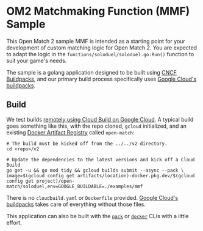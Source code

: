 # OM2 Matchmaking Function (MMF) Sample

This Open Match 2 sample MMF is intended as a starting point for your development of custom matching logic for Open Match 2. You are expected to adapt the logic in the `functions/soloduel/soloduel.go:Run()` function to suit your game's needs. 

The sample is a golang application designed to be built using [CNCF Buildpacks](https://www.cncf.io/projects/buildpacks/), and our primary build process specifically uses [Google Cloud's buildpacks](https://cloud.google.com/docs/buildpacks/overview). 

## Build

We test builds [remotely using Cloud Build on Google Cloud](https://cloud.google.com/docs/buildpacks/build-application#remote_builds).  A typical build goes something like this, with the repo cloned,  `gcloud` initialized, and an existing [Docker Artifact Registry](https://cloud.google.com/artifact-registry/docs/docker/store-docker-container-images) called `open-match`:
```
# The build must be kicked off from the ../../v2 directory.
cd <repo>/v2

# Update the dependencies to the latest versions and kick off a Cloud Build
go get -u && go mod tidy && gcloud builds submit --async --pack \
image=$(gcloud config get artifacts/location)-docker.pkg.dev/$(gcloud config get project)/open-match/soloduel,env=GOOGLE_BUILDABLE=./examples/mmf
```
There is no `cloudbuild.yaml` or `Dockerfile` provided. [Google Cloud's buildpacks](https://cloud.google.com/docs/buildpacks/overview) takes care of everything without those files.

This application can also be built with the [`pack`](https://buildpacks.io/docs/for-platform-operators/how-to/integrate-ci/pack/) or [`docker`](https://www.docker.com/) CLIs with a little effort.
